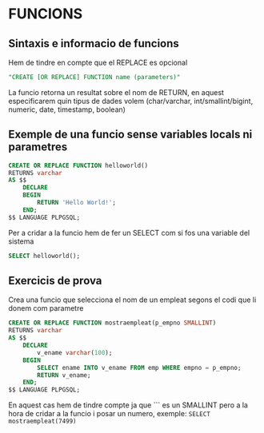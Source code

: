 # FUNCIONS

## Sintaxis e informacio de funcions

Hem de tindre en compte que el REPLACE es opcional  
```sql
"CREATE [OR REPLACE] FUNCTION name (parameters)"
```

La funcio retorna un resultat sobre el nom de RETURN, en aquest especificarem quin tipus de dades volem (char/varchar, int/smallint/bigint, numeric, date, timestamp, boolean)


## Exemple de una funcio sense variables locals ni parametres

```sql
CREATE OR REPLACE FUNCTION helloworld()
RETURNS varchar
AS $$
    DECLARE
    BEGIN
        RETURN 'Hello World!';
    END;
$$ LANGUAGE PLPGSQL;
```
Per a cridar a la funcio hem de fer un SELECT com si fos una variable del sistema
```sql
SELECT helloworld();
```

## Exercicis de prova

Crea una funcio que selecciona el nom de un empleat segons el codi que li donem com parametre

```sql
CREATE OR REPLACE FUNCTION mostraempleat(p_empno SMALLINT)
RETURNS varchar
AS $$
    DECLARE 
        v_ename varchar(100);
    BEGIN
        SELECT ename INTO v_ename FROM emp WHERE empno = p_empno;
        RETURN v_ename;
    END;
$$ LANGUAGE PLPGSQL;
```
En aquest cas hem de tindre compte ja que ``` es un SMALLINT pero a la hora de cridar a la funcio i posar un numero, exemple: `SELECT mostraempleat(7499)` 

